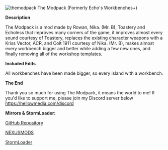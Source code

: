![themodpack](https://github.com/echoless3484/TheModpack/assets/109392419/19e44af6-8861-417a-8025-8237390ea6eb)
The Modpack (Formerly Echo's Workbenches+)

**Description**

The Modpack is a mod made by Rowan, Nika. (Mr. B), Toastery and Echoless that improves many corners of the game, it improves almost every sound courtesy of Toastery, replaces the existing character weapons with a Kriss Vector, ACR, and Colt 1911 courtesy of Nika. (Mr. B), makes almost every workbench bigger and better while adding a few new ones, and finally removing all of the workshop templates.


**Included Edits**

All workbenches have been made bigger, so every island with a workbench.


**The End**

Thank you so much for using The Modpack, it means the world to me! If you'd like to support me, please join my Discord server below
https://hellowmedia.com/discord﻿

**Mirrors & StormLoader:**

[GitHub Repository](https://github.com/echoless3484/TheModpack/tree/main)

[NEXUSMODS](https://www.nexusmods.com/stormworksbuildandrescue/mods/32)

[StormLoader](https://github.com/Lewinator56/StormLoader)

